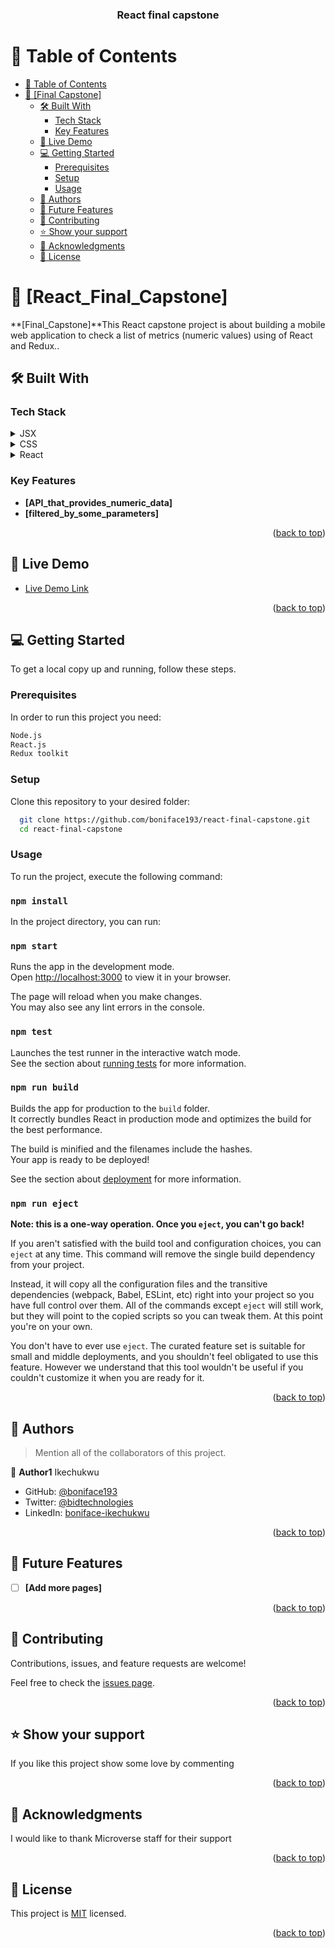 <a name="readme-top"></a>

<div align="center">

  <h3><b>React final capstone</b></h3>

</div>

<!-- TABLE OF CONTENTS -->

# 📗 Table of Contents

- [📗 Table of Contents](#-table-of-contents)
- [📖 \[Final Capstone\] ](#-awesome-book-)
  - [🛠 Built With ](#-built-with-)
    - [Tech Stack ](#tech-stack-)
    - [Key Features ](#key-features-)
  - [🚀 Live Demo ](#-live-demo-)
  - [💻 Getting Started ](#-getting-started-)
    - [Prerequisites](#prerequisites)
    - [Setup](#setup)
    - [Usage](#usage)
  - [👥 Authors ](#-authors-)
  - [🔭 Future Features ](#-future-features-)
  - [🤝 Contributing ](#-contributing-)
  - [⭐️ Show your support ](#️-show-your-support-)
  - [🙏 Acknowledgments ](#-acknowledgments-)
  - [📝 License ](#-license-)

<!-- PROJECT DESCRIPTION -->

# 📖 [React_Final_Capstone] <a name="about-project"></a>


**[Final_Capstone]**This React capstone project is about building a mobile web application to check a list of metrics (numeric values) using of React and Redux..

## 🛠 Built With <a name="built-with"></a>

### Tech Stack <a name="tech-stack"></a>


<details>
  <summary>JSX</summary>
  <ul>
    <li><a href="https://en.wikipedia.org/wiki/Jsx">JSX</a></li>
  </ul>
</details>
<details>
  <summary>CSS</summary>
  <ul>
    <li><a href="https://en.wikipedia.org/wiki/CSS">CSS</a></li>
  </ul>
</details>
<details>
  <summary>React</summary>
  <ul>
    <li><a href="https://en.wikipedia.org/wiki/React">React</a></li>
  </ul>
</details>

<!-- Features -->

### Key Features <a name="key-features"></a>

- **[API_that_provides_numeric_data]**
- **[filtered_by_some_parameters]**

<p align="right">(<a href="#readme-top">back to top</a>)</p>

<!-- LIVE DEMO -->

## 🚀 Live Demo <a name="live-demo"></a>

- [Live Demo Link](https://yacoubou-seidou.github.io/ToDo_List/)

<p align="right">(<a href="#readme-top">back to top</a>)</p>

<!-- GETTING STARTED -->

## 💻 Getting Started <a name="getting-started"></a>

To get a local copy up and running, follow these steps.

### Prerequisites

In order to run this project you need:

```sh
Node.js
React.js
Redux toolkit
```

### Setup

Clone this repository to your desired folder:

```sh
  git clone https://github.com/boniface193/react-final-capstone.git
  cd react-final-capstone
```

### Usage

To run the project, execute the following command:

### `npm install`

In the project directory, you can run:

### `npm start`

Runs the app in the development mode.\
Open [http://localhost:3000](http://localhost:3000) to view it in your browser.

The page will reload when you make changes.\
You may also see any lint errors in the console.

### `npm test`

Launches the test runner in the interactive watch mode.\
See the section about [running tests](https://facebook.github.io/create-react-app/docs/running-tests) for more information.

### `npm run build`

Builds the app for production to the `build` folder.\
It correctly bundles React in production mode and optimizes the build for the best performance.

The build is minified and the filenames include the hashes.\
Your app is ready to be deployed!

See the section about [deployment](https://facebook.github.io/create-react-app/docs/deployment) for more information.

### `npm run eject`

**Note: this is a one-way operation. Once you `eject`, you can't go back!**

If you aren't satisfied with the build tool and configuration choices, you can `eject` at any time. This command will remove the single build dependency from your project.

Instead, it will copy all the configuration files and the transitive dependencies (webpack, Babel, ESLint, etc) right into your project so you have full control over them. All of the commands except `eject` will still work, but they will point to the copied scripts so you can tweak them. At this point you're on your own.

You don't have to ever use `eject`. The curated feature set is suitable for small and middle deployments, and you shouldn't feel obligated to use this feature. However we understand that this tool wouldn't be useful if you couldn't customize it when you are ready for it.

<p align="right">(<a href="#readme-top">back to top</a>)</p>

<!-- AUTHORS -->
  ## 👥 Authors <a name="authors"></a>

  > Mention all of the collaborators of this project.

  👤 **Author1**
  Ikechukwu

  - GitHub: [@boniface193](https://github.com/boniface193)
  - Twitter: [@bidtechnologies](https://twitter.com/bidtechnologies)
  - LinkedIn: [boniface-ikechukwu](https://www.linkedin.com/in/boniface-ikechukwu/)

<p align="right">(<a href="#readme-top">back to top</a>)</p>

<!-- FUTURE FEATURES -->

## 🔭 Future Features <a name="future-features"></a>

- [ ] **[Add more pages]**

<p align="right">(<a href="#readme-top">back to top</a>)</p>

<!-- CONTRIBUTING -->

## 🤝 Contributing <a name="contributing"></a>

Contributions, issues, and feature requests are welcome!

Feel free to check the [issues page](https://github.com/Yacoubou-seidou/ToDo_List/issues).

<p align="right">(<a href="#readme-top">back to top</a>)</p>

<!-- SUPPORT -->

## ⭐️ Show your support <a name="support"></a>


If you like this project show some love by commenting

<p align="right">(<a href="#readme-top">back to top</a>)</p>

<!-- ACKNOWLEDGEMENTS -->

## 🙏 Acknowledgments <a name="acknowledgements"></a>

I would like to thank Microverse staff for their support

<p align="right">(<a href="#readme-top">back to top</a>)</p>

<!-- LICENSE -->

## 📝 License <a name="license"></a>

This project is [MIT](./LICENSE) licensed.

<p align="right">(<a href="#readme-top">back to top</a>)</p>
